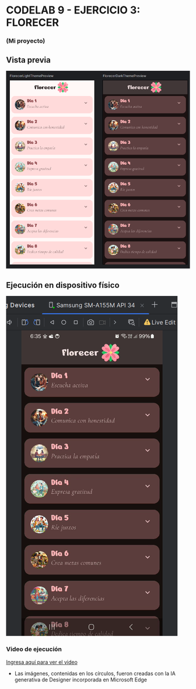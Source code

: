 # CODELAB 9 - EJERCICIO 3: FLORECER
### (Mi proyecto)

## Vista previa
![imagen_1](vista_previa.png)

## Ejecución en dispositivo físico
![imagen_2](vista_ejecucion.png)

### Video de ejecución
[Ingresa aquí para ver el video](https://photos.app.goo.gl/NpQZcCtqLUJeygq18)


* Las imágenes, contenidas en los círculos, fueron creadas con la IA generativa de Designer incorporada en Microsoft Edge